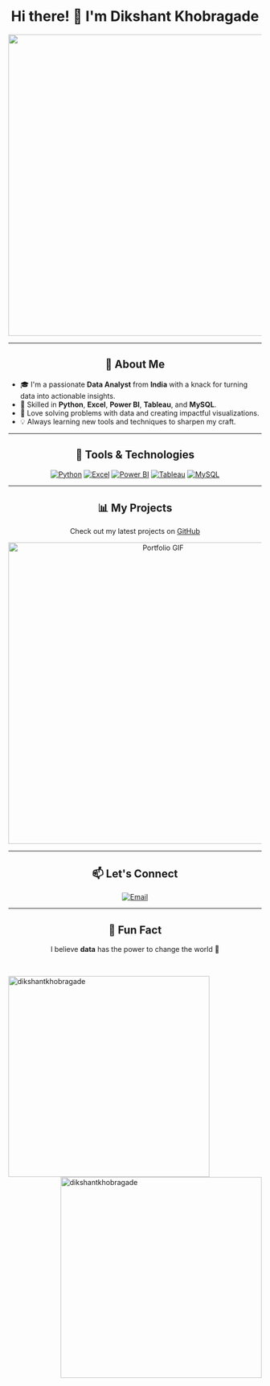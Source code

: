 <h1 align="center">Hi there! 👋 I'm Dikshant Khobragade</h1>

<p align="center">
  <img src="https://user-images.githubusercontent.com/55389276/140866485-8fb1c876-9a8f-4d6a-98dc-08c4981eaf70.gif" width="600"/>
</p>

---

<h2 align="center">🚀 About Me</h2>

- 🎓 I'm a passionate **Data Analyst** from **India** with a knack for turning data into actionable insights.  
- 🧠 Skilled in **Python**, **Excel**, **Power BI**, **Tableau**, and **MySQL**.  
- 🌟 Love solving problems with data and creating impactful visualizations.  
- 💡 Always learning new tools and techniques to sharpen my craft.  

---

<h2 align="center">🔧 Tools & Technologies</h2>

<p align="center">
  <a href="https://www.python.com/" target="_blank" rel="noreferrer"> <img src="https://img.icons8.com/color/48/000000/python--v1.png" alt="Python"/></a>
 <a href="https://www.excel.com/" target="_blank" rel="noreferrer"> <img src="https://img.icons8.com/color/48/000000/microsoft-excel-2019--v1.png" alt="Excel"/></a>
  <a href="https://www.powerbi.com/" target="_blank" rel="noreferrer"> <img src="https://img.icons8.com/color/48/000000/power-bi.png" alt="Power BI"/></a>
 <a href="https://www.tableau.com/" target="_blank" rel="noreferrer"> <img src="https://img.icons8.com/color/48/000000/tableau-software.png" alt="Tableau"/></a>
  <a href="https://www.mysql.com/" target="_blank" rel="noreferrer"> <img src="https://img.icons8.com/color/48/000000/mysql-logo.png" alt="MySQL"/></a>
</p>

---

<h2 align="center">📊 My Projects</h2>

<p align="center">
  Check out my latest projects on <a href="https://github.com/DikshantKhobragade?tab=repositories">GitHub</a>
</p>

<p align="center">
  <img src="https://i.pinimg.com/originals/5c/c8/72/5cc872d4469b89084a1ac53701ab1a63.gif" alt="Portfolio GIF" width="600"/>
</p>

---

<h2 align="center">📫 Let's Connect</h2>

<p align="center">
  <a href="mailto:khobragadedikshant7@gmail.com">
    <img src="https://img.icons8.com/fluency/48/000000/gmail-new.png" alt="Email"/>
  </a>
</p>

---

<h2 align="center">🌟 Fun Fact</h2>

<p align="center">
  I believe <strong>data</strong> has the power to change the world 🚀
</p>
<br>

<p>&nbsp;<img align="left" src="https://github-readme-stats.vercel.app/api?username=dikshantkhobragade&show_icons=true&locale=en" alt="dikshantkhobragade" width="400"/>
<img align="right" src="https://github-readme-streak-stats.herokuapp.com/?user=dikshantkhobragade&" alt="dikshantkhobragade" width="400" /></p>
